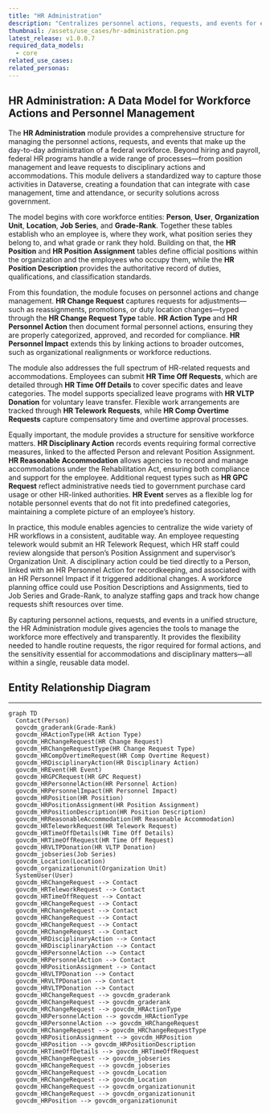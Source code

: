 ```yaml
---
title: "HR Administration"
description: "Centralizes personnel actions, requests, and events for effective, transparent workforce management and compliance across the federal HR lifecycle."
thumbnail: /assets/use_cases/hr-administration.png
latest_release: v1.0.0.7
required_data_models:
  - core
related_use_cases:
related_personas:
---
```


## HR Administration: A Data Model for Workforce Actions and Personnel Management

The **HR Administration** module provides a comprehensive structure for managing the personnel actions, requests, and events that make up the day-to-day administration of a federal workforce. Beyond hiring and payroll, federal HR programs handle a wide range of processes—from position management and leave requests to disciplinary actions and accommodations. This module delivers a standardized way to capture those activities in Dataverse, creating a foundation that can integrate with case management, time and attendance, or security solutions across government.

The model begins with core workforce entities: **Person**, **User**, **Organization Unit**, **Location**, **Job Series**, and **Grade-Rank**. Together these tables establish who an employee is, where they work, what position series they belong to, and what grade or rank they hold. Building on that, the **HR Position** and **HR Position Assignment** tables define official positions within the organization and the employees who occupy them, while the **HR Position Description** provides the authoritative record of duties, qualifications, and classification standards.

From this foundation, the module focuses on personnel actions and change management. **HR Change Request** captures requests for adjustments—such as reassignments, promotions, or duty location changes—typed through the **HR Change Request Type** table. **HR Action Type** and **HR Personnel Action** then document formal personnel actions, ensuring they are properly categorized, approved, and recorded for compliance. **HR Personnel Impact** extends this by linking actions to broader outcomes, such as organizational realignments or workforce reductions.

The module also addresses the full spectrum of HR-related requests and accommodations. Employees can submit **HR Time Off Requests**, which are detailed through **HR Time Off Details** to cover specific dates and leave categories. The model supports specialized leave programs with **HR VLTP Donation** for voluntary leave transfer. Flexible work arrangements are tracked through **HR Telework Requests**, while **HR Comp Overtime Requests** capture compensatory time and overtime approval processes.

Equally important, the module provides a structure for sensitive workforce matters. **HR Disciplinary Action** records events requiring formal corrective measures, linked to the affected Person and relevant Position Assignment. **HR Reasonable Accommodation** allows agencies to record and manage accommodations under the Rehabilitation Act, ensuring both compliance and support for the employee. Additional request types such as **HR GPC Request** reflect administrative needs tied to government purchase card usage or other HR-linked authorities. **HR Event** serves as a flexible log for notable personnel events that do not fit into predefined categories, maintaining a complete picture of an employee’s history.

In practice, this module enables agencies to centralize the wide variety of HR workflows in a consistent, auditable way. An employee requesting telework would submit an HR Telework Request, which HR staff could review alongside that person’s Position Assignment and supervisor’s Organization Unit. A disciplinary action could be tied directly to a Person, linked with an HR Personnel Action for recordkeeping, and associated with an HR Personnel Impact if it triggered additional changes. A workforce planning office could use Position Descriptions and Assignments, tied to Job Series and Grade-Rank, to analyze staffing gaps and track how change requests shift resources over time.

By capturing personnel actions, requests, and events in a unified structure, the HR Administration module gives agencies the tools to manage the workforce more effectively and transparently. It provides the flexibility needed to handle routine requests, the rigor required for formal actions, and the sensitivity essential for accommodations and disciplinary matters—all within a single, reusable data model.

## Entity Relationship Diagram
---

``` mermaid
graph TD
  Contact(Person)
  govcdm_graderank(Grade-Rank)
  govcdm_HRActionType(HR Action Type)
  govcdm_HRChangeRequest(HR Change Request)
  govcdm_HRChangeRequestType(HR Change Request Type)
  govcdm_HRCompOvertimeRequest(HR Comp Overtime Request)
  govcdm_HRDisciplinaryAction(HR Disciplinary Action)
  govcdm_HREvent(HR Event)
  govcdm_HRGPCRequest(HR GPC Request)
  govcdm_HRPersonnelAction(HR Personnel Action)
  govcdm_HRPersonnelImpact(HR Personnel Impact)
  govcdm_HRPosition(HR Position)
  govcdm_HRPositionAssignment(HR Position Assignment)
  govcdm_HRPositionDescription(HR Position Description)
  govcdm_HRReasonableAccommodation(HR Reasonable Accommodation)
  govcdm_HRTeleworkRequest(HR Telework Request)
  govcdm_HRTimeOffDetails(HR Time Off Details)
  govcdm_HRTimeOffRequest(HR Time Off Request)
  govcdm_HRVLTPDonation(HR VLTP Donation)
  govcdm_jobseries(Job Series)
  govcdm_Location(Location)
  govcdm_organizationunit(Organization Unit)
  SystemUser(User)
  govcdm_HRChangeRequest --> Contact
  govcdm_HRTeleworkRequest --> Contact
  govcdm_HRTimeOffRequest --> Contact
  govcdm_HRChangeRequest --> Contact
  govcdm_HRChangeRequest --> Contact
  govcdm_HRChangeRequest --> Contact
  govcdm_HRChangeRequest --> Contact
  govcdm_HRChangeRequest --> Contact
  govcdm_HRDisciplinaryAction --> Contact
  govcdm_HRDisciplinaryAction --> Contact
  govcdm_HRPersonnelAction --> Contact
  govcdm_HRPersonnelAction --> Contact
  govcdm_HRPositionAssignment --> Contact
  govcdm_HRVLTPDonation --> Contact
  govcdm_HRVLTPDonation --> Contact
  govcdm_HRVLTPDonation --> Contact
  govcdm_HRChangeRequest --> govcdm_graderank
  govcdm_HRChangeRequest --> govcdm_graderank
  govcdm_HRChangeRequest --> govcdm_HRActionType
  govcdm_HRPersonnelAction --> govcdm_HRActionType
  govcdm_HRPersonnelAction --> govcdm_HRChangeRequest
  govcdm_HRChangeRequest --> govcdm_HRChangeRequestType
  govcdm_HRPositionAssignment --> govcdm_HRPosition
  govcdm_HRPosition --> govcdm_HRPositionDescription
  govcdm_HRTimeOffDetails --> govcdm_HRTimeOffRequest
  govcdm_HRChangeRequest --> govcdm_jobseries
  govcdm_HRChangeRequest --> govcdm_jobseries
  govcdm_HRChangeRequest --> govcdm_Location
  govcdm_HRChangeRequest --> govcdm_Location
  govcdm_HRChangeRequest --> govcdm_organizationunit
  govcdm_HRChangeRequest --> govcdm_organizationunit
  govcdm_HRPosition --> govcdm_organizationunit

```

